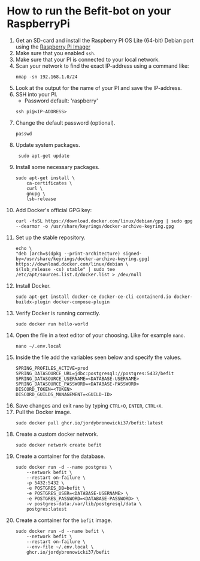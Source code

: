 # How to run the Befit-bot on your RaspberryPi

1. Get an SD-card and install the Raspberry PI OS Lite (64-bit) Debian port using the [Raspberry Pi Imager](https://www.raspberrypi.com/software/)
2. Make sure that you enabled `ssh`.
3. Make sure that your PI is connected to your local network.
4. Scan your network to find the exact IP-address using a command like:
   ```shell
   nmap -sn 192.168.1.0/24
   ```
5. Look at the output for the name of your PI and save the IP-address.
6. SSH into your PI.
   * Password default: 'raspberry'
   ```shell
   ssh pi@<IP-ADDRESS>
   ```
7. Change the default password (optional). 
   ```shell
   passwd
   ```
8. Update system packages.
   ```shell
    sudo apt-get update
   ```
9. Install some necessary packages. 
    ```shell
    sudo apt-get install \
        ca-certificates \
        curl \
        gnupg \
        lsb-release
    ```
10. Add Docker's official GPG key: 
    ```shell
    curl -fsSL https://download.docker.com/linux/debian/gpg | sudo gpg --dearmor -o /usr/share/keyrings/docker-archive-keyring.gpg
    ```
11. Set up the stable repository. 
    ```shell
    echo \
    "deb [arch=$(dpkg --print-architecture) signed-by=/usr/share/keyrings/docker-archive-keyring.gpg] https://download.docker.com/linux/debian \
    $(lsb_release -cs) stable" | sudo tee /etc/apt/sources.list.d/docker.list > /dev/null
    ```
12. Install Docker.
    ```shell
    sudo apt-get install docker-ce docker-ce-cli containerd.io docker-buildx-plugin docker-compose-plugin
    ```
13. Verify Docker is running correctly.
    ```shell
    sudo docker run hello-world
    ```
14. Open the file in a text editor of your choosing. Like for example `nano`.
    ```shell
    nano ~/.env.local
    ```
15. Inside the file add the variables seen below and specify the values.
    ```shell
    SPRING_PROFILES_ACTIVE=prod
    SPRING_DATASOURCE_URL=jdbc:postgresql://postgres:5432/befit
    SPRING_DATASOURCE_USERNAME=<DATABASE-USERNAME>
    SPRING_DATASOURCE_PASSWORD=<DATABASE-PASSWORD>
    DISCORD_TOKEN=<TOKEN>
    DISCORD_GUILDS_MANAGEMENT=<GUILD-ID>
    ```
16. Save changes and exit `nano` by typing `CTRL+O`, `ENTER`, `CTRL+X`.
17. Pull the Docker image.
    ```shell
    sudo docker pull ghcr.io/jordybronowicki37/befit:latest
    ```
18. Create a custom docker network.
    ```shell
    sudo docker network create befit
    ```
19. Create a container for the database.
    ```shell
    sudo docker run -d --name postgres \
        --network befit \
        --restart on-failure \
        -p 5432:5432 \
        -e POSTGRES_DB=befit \
        -e POSTGRES_USER=<DATABASE-USERNAME> \
        -e POSTGRES_PASSWORD=<DATABASE-PASSWORD> \
        -v postgres-data:/var/lib/postgresql/data \
        postgres:latest
    ```
20. Create a container for the `befit` image.
    ```shell
    sudo docker run -d --name befit \
        --network befit \
        --restart on-failure \
        --env-file ~/.env.local \
        ghcr.io/jordybronowicki37/befit
    ```

